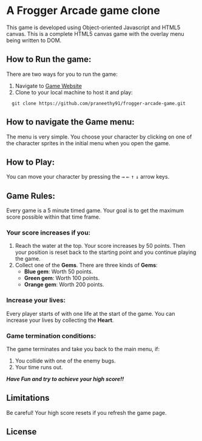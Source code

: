 # A Frogger Arcade game clone
This game is developed using Object-oriented Javascript and HTML5 canvas. This is a complete HTML5 canvas game with the overlay menu being written to DOM.

## How to Run the game:
There are two ways for you to run the game:

1. Navigate to [Game Website](https://praneethy91.github.io/frogger-arcade-game)
2. Clone to your local machine to host it and play:
```
  git clone https://github.com/praneethy91/frogger-arcade-game.git
```

## How to navigate the Game menu:
The menu is very simple. You choose your character by clicking on one of the character sprites in the initial menu when you open the game.

## How to Play:
You can move your character by pressing the <kbd>&rarr;</kbd> <kbd>&larr;</kbd> <kbd>&uarr;</kbd> <kbd>&darr;</kbd> arrow keys.

## Game Rules:
Every game is a 5 minute timed game. Your goal is to get the maximum score possible within that time frame.

### Your score increases if you:
1. Reach the water at the top. Your score increases by 50 points. Then your position is reset back to the starting point and you continue playing the game.
2. Collect one of the **Gems**. There are three kinds of **Gems**:
    - **Blue gem**: Worth 50 points.
    - **Green gem**: Worth 100 points.
    - **Orange gem**: Worth 200 points.

### Increase your lives:
Every player starts of with one life at the start of the game. You can increase your lives by collecting the **Heart**.

### Game termination conditions:
The game terminates and take you back to the main menu, if:

1. You collide with one of the enemy bugs.
2. Your time runs out.

  **_Have Fun and try to achieve your high score!!_**

## Limitations
Be careful! Your high score resets if you refresh the game page.

## License
